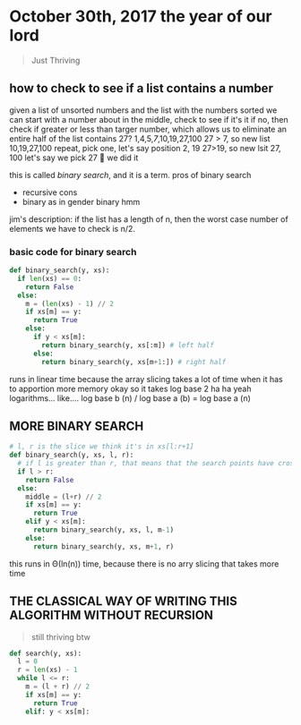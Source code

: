 # October 30th, 2017 the year of our lord
> Just Thriving

## how to check to see if a list contains a number
given a list of unsorted numbers and the list with the numbers sorted
we can start with a number about in the middle, check to see if it's it
if no, then check if greater or less than targer number, which allows us to eliminate an entire half of the list
contains 27?
1,4,5,*7*,10,19,27,100
27 > 7, so new list
10,19,27,100
repeat, pick one, let's say position 2, 19
27>19, so new lsit
27, 100
let's say we pick 27 🎉 we did it

this is called *binary search*, and it is a term.
pros of binary search
- recursive
cons
- binary as in gender binary hmm

jim's description: if the list has a length of n, then the worst case number of elements we have to check is n/2.
### basic code for binary search
```python
def binary_search(y, xs):
  if len(xs) == 0:
    return False
  else:
    m = (len(xs) - 1) // 2
    if xs[m] == y:
      return True
    else:
      if y < xs[m]:
        return binary_search(y, xs[:m]) # left half
      else:
        return binary_search(y, xs[m+1:]) # right half
```
runs in linear time because the array slicing takes a lot of time when it has to apportion more memory
okay so it takes log base 2 ha ha yeah 
logarithms... like.... log base b (n) / log base a (b) = log base a (n)

## MORE BINARY SEARCH
```python
# l, r is the slice we think it's in xs[l:r+1]
def binary_search(y, xs, l, r):
  # if l is greater than r, that means that the search points have crossed each other and the list does not contain y
  if l > r:
    return False
  else:
    middle = (l+r) // 2
    if xs[m] == y:
      return True
    elif y < xs[m]:
      return binary_search(y, xs, l, m-1)
    else:
      return binary_search(y, xs, m+1, r)
```
this runs in Θ(ln(n)) time, because there is no arry slicing that takes more time

## THE CLASSICAL WAY OF WRITING THIS ALGORITHM WITHOUT RECURSION
> still thriving btw
```python
def search(y, xs):
  l = 0
  r = len(xs) - 1
  while l <= r:
    m = (l + r) // 2
    if xs[m] == y:
      return True
    elif: y < xs[m]:
```
